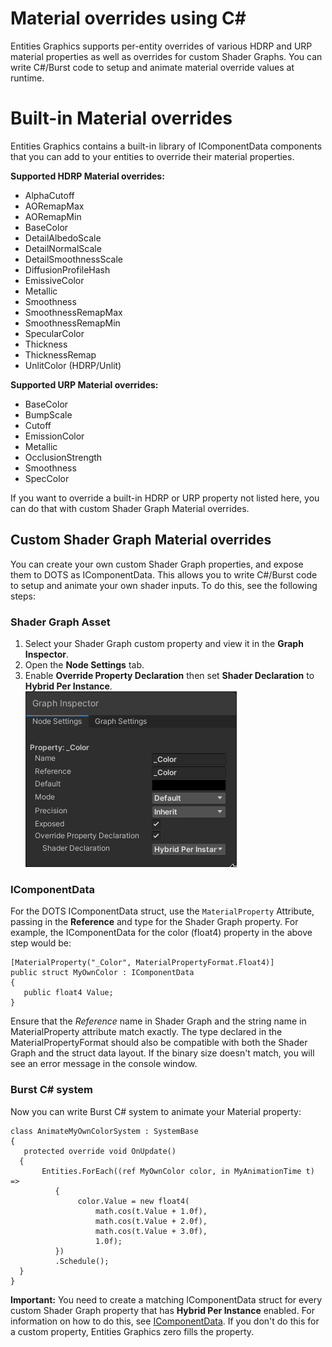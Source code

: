 # Material overrides using C#

Entities Graphics supports per-entity overrides of various HDRP and URP material properties as well as overrides for custom Shader Graphs. You can write C#/Burst code to setup and animate material override values at runtime.

# Built-in Material overrides

Entities Graphics contains a built-in library of IComponentData components that you can add to your entities to override their material properties.

**Supported HDRP Material overrides:**

- AlphaCutoff
- AORemapMax
- AORemapMin
- BaseColor
- DetailAlbedoScale
- DetailNormalScale
- DetailSmoothnessScale
- DiffusionProfileHash
- EmissiveColor
- Metallic
- Smoothness
- SmoothnessRemapMax
- SmoothnessRemapMin
- SpecularColor
- Thickness
- ThicknessRemap
- UnlitColor (HDRP/Unlit)

**Supported URP Material overrides:**

- BaseColor
- BumpScale
- Cutoff
- EmissionColor
- Metallic
- OcclusionStrength
- Smoothness
- SpecColor

If you want to override a built-in HDRP or URP property not listed here, you can do that with custom Shader Graph Material overrides.

## Custom Shader Graph Material overrides

You can create your own custom Shader Graph properties, and expose them to DOTS as IComponentData. This allows you to write C#/Burst code to setup and animate your own shader inputs. To do this, see the following steps:

### Shader Graph Asset

1. Select your Shader Graph custom property and view it in the **Graph Inspector**.
2. Open the **Node Settings** tab.
3. Enable **Override Property Declaration** then set **Shader Declaration** to **Hybrid Per Instance**.<br/>![](images/HybridInstancingProperty2020-2.png)

### IComponentData

For the DOTS IComponentData struct, use the `MaterialProperty` Attribute, passing in the **Reference** and type for the Shader Graph property. For example, the IComponentData for the color (float4) property in the above step would be:

```
[MaterialProperty("_Color", MaterialPropertyFormat.Float4)]
public struct MyOwnColor : IComponentData
{
   public float4 Value;
}
```

Ensure that the *Reference* name in Shader Graph and the string name in MaterialProperty attribute match exactly. The type declared in the MaterialPropertyFormat should also be compatible with both the Shader Graph and the struct data layout. If the binary size doesn't match, you will see an error message in the console window.

### Burst C# system

Now you can write Burst C# system to animate your Material property:

```
class AnimateMyOwnColorSystem : SystemBase
{
   protected override void OnUpdate()
  {
       Entities.ForEach((ref MyOwnColor color, in MyAnimationTime t) =>
          {
               color.Value = new float4(
                   math.cos(t.Value + 1.0f),
                   math.cos(t.Value + 2.0f),
                   math.cos(t.Value + 3.0f),
                   1.0f);
          })
          .Schedule();
  }
}
```

**Important:** You need to create a matching IComponentData struct for every custom Shader Graph property that has **Hybrid Per Instance** enabled. For information on how to do this, see [IComponentData](#icomponentdata). If you don't do this for a custom property, Entities Graphics zero fills the property.
